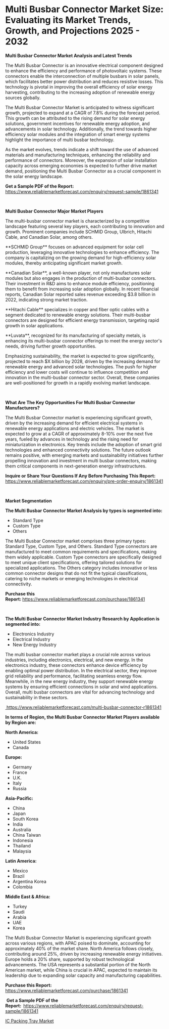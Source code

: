 <p><h1>Multi Busbar Connector Market Size: Evaluating its Market Trends, Growth, and Projections 2025 - 2032</h1></p><p><strong>Multi Busbar Connector Market Analysis and Latest Trends</strong></p>
<p><p>The Multi Busbar Connector is an innovative electrical component designed to enhance the efficiency and performance of photovoltaic systems. These connectors enable the interconnection of multiple busbars in solar panels, which facilitates better power distribution and reduces resistive losses. This technology is pivotal in improving the overall efficiency of solar energy harvesting, contributing to the increasing adoption of renewable energy sources globally.</p><p>The Multi Busbar Connector Market is anticipated to witness significant growth, projected to expand at a CAGR of 7.8% during the forecast period. This growth can be attributed to the rising demand for solar energy solutions, government incentives for renewable energy adoption, and advancements in solar technology. Additionally, the trend towards higher efficiency solar modules and the integration of smart energy systems highlight the importance of multi busbar technology.</p><p>As the market evolves, trends indicate a shift toward the use of advanced materials and manufacturing techniques, enhancing the reliability and performance of connectors. Moreover, the expansion of solar installation capacity across emerging economies is expected to further drive market demand, positioning the Multi Busbar Connector as a crucial component in the solar energy landscape.</p></p>
<p><strong>Get a Sample PDF of the Report:&nbsp;</strong> <a href="https://www.reliablemarketforecast.com/enquiry/request-sample/1861341?utm_campaign=1893&utm_medium=2&utm_source=Github&utm_content=ia&utm_term=13022025&utm_id=multi-busbar-connector">https://www.reliablemarketforecast.com/enquiry/request-sample/1861341</a></p>
<p>&nbsp;</p>
<p><strong>Multi Busbar Connector Major Market Players</strong></p>
<p><p>The multi-busbar connector market is characterized by a competitive landscape featuring several key players, each contributing to innovation and growth. Prominent companies include SCHMID Group, Ulbrich, Hitachi Cable, and Canadian Solar, among others.</p><p>**SCHMID Group** focuses on advanced equipment for solar cell production, leveraging innovative technologies to enhance efficiency. The company is capitalizing on the growing demand for high-efficiency solar modules, thereby anticipating significant market growth.</p><p>**Canadian Solar**, a well-known player, not only manufactures solar modules but also engages in the production of multi-busbar connectors. Their investment in R&D aims to enhance module efficiency, positioning them to benefit from increasing solar adoption globally. In recent financial reports, Canadian Solar reported sales revenue exceeding $3.8 billion in 2022, indicating strong market traction.</p><p>**Hitachi Cable** specializes in copper and fiber optic cables with a segment dedicated to renewable energy solutions. Their multi-busbar connectors are designed for efficient energy transmission, targeting rapid growth in solar applications. </p><p>**Luvata**, recognized for its manufacturing of specialty metals, is enhancing its multi-busbar connector offerings to meet the energy sector's needs, driving further growth opportunities.</p><p>Emphasizing sustainability, the market is expected to grow significantly, projected to reach $X billion by 2028, driven by the increasing demand for renewable energy and advanced solar technologies. The push for higher efficiency and lower costs will continue to influence competition and innovation in the multi-busbar connector sector. Overall, these companies are well-positioned for growth in a rapidly evolving market landscape.</p></p>
<p>&nbsp;</p>
<p><strong>What Are The Key Opportunities For Multi Busbar Connector Manufacturers?</strong></p>
<p><p>The Multi Busbar Connector market is experiencing significant growth, driven by the increasing demand for efficient electrical systems in renewable energy applications and electric vehicles. The market is expected to grow at a CAGR of approximately 8-10% over the next five years, fueled by advances in technology and the rising need for miniaturization in electronics. Key trends include the adoption of smart grid technologies and enhanced connectivity solutions. The future outlook remains positive, with emerging markets and sustainability initiatives further propelling innovation and investment in multi busbar connectors, making them critical components in next-generation energy infrastructures.</p></p>
<p><strong>Inquire or Share Your Questions If Any Before Purchasing This Report:</strong> <a href="https://www.reliablemarketforecast.com/enquiry/pre-order-enquiry/1861341?utm_campaign=1893&utm_medium=2&utm_source=Github&utm_content=ia&utm_term=13022025&utm_id=multi-busbar-connector">https://www.reliablemarketforecast.com/enquiry/pre-order-enquiry/1861341</a></p>
<p>&nbsp;</p>
<p><strong>Market Segmentation</strong></p>
<p><strong>The Multi Busbar Connector Market Analysis by types is segmented into:</strong></p>
<p><ul><li>Standard Type</li><li>Custom Type</li><li>Others</li></ul></p>
<p><p>The Multi Busbar Connector market comprises three primary types: Standard Type, Custom Type, and Others. Standard Type connectors are manufactured to meet common requirements and specifications, making them widely applicable. Custom Type connectors are specifically designed to meet unique client specifications, offering tailored solutions for specialized applications. The Others category includes innovative or less common connector designs that do not fit the typical classifications, catering to niche markets or emerging technologies in electrical connectivity.</p></p>
<p><strong>Purchase this Report:&nbsp;</strong><a href="https://www.reliablemarketforecast.com/purchase/1861341?utm_campaign=1893&utm_medium=2&utm_source=Github&utm_content=ia&utm_term=13022025&utm_id=multi-busbar-connector">https://www.reliablemarketforecast.com/purchase/1861341</a></p>
<p>&nbsp;</p>
<p><strong>The Multi Busbar Connector Market Industry Research by Application is segmented into:</strong></p>
<p><ul><li>Electronics Industry</li><li>Electrical Industry</li><li>New Energy Industry</li></ul></p>
<p><p>The multi busbar connector market plays a crucial role across various industries, including electronics, electrical, and new energy. In the electronics industry, these connectors enhance device efficiency by enabling optimal power distribution. In the electrical sector, they improve grid reliability and performance, facilitating seamless energy flow. Meanwhile, in the new energy industry, they support renewable energy systems by ensuring efficient connections in solar and wind applications. Overall, multi busbar connectors are vital for advancing technology and sustainability in these sectors.</p></p>
<p><a href="https://www.reliablemarketforecast.com/multi-busbar-connector-r1861341?utm_campaign=1893&utm_medium=2&utm_source=Github&utm_content=ia&utm_term=13022025&utm_id=multi-busbar-connector">&nbsp;https://www.reliablemarketforecast.com/multi-busbar-connector-r1861341</a></p>
<p><strong>In terms of Region, the Multi Busbar Connector Market Players available by Region are:</strong></p>
<p>
    <p> <strong> North America: </strong>
        <ul>
            <li>United States</li>
            <li>Canada</li>
        </ul>
        </p> 
    <p> <strong> Europe: </strong>
        <ul>
            <li>Germany</li>
            <li>France</li>
            <li>U.K.</li>
            <li>Italy</li>
            <li>Russia</li>
        </ul>
        </p> 
    <p> <strong> Asia-Pacific: </strong>
        <ul>
            <li>China</li>
            <li>Japan</li>
            <li>South Korea</li>
            <li>India</li>
            <li>Australia</li>
            <li>China Taiwan</li>
            <li>Indonesia</li>
            <li>Thailand</li>
            <li>Malaysia</li>
        </ul>
        </p> 
    <p> <strong> Latin America: </strong>
        <ul>
            <li>Mexico</li>
            <li>Brazil</li>
            <li>Argentina Korea</li>
            <li>Colombia</li>
        </ul>
        </p> 
    <p> <strong> Middle East & Africa: </strong>
        <ul>
            <li>Turkey</li>
            <li>Saudi</li>
            <li>Arabia</li>
            <li>UAE</li>
            <li>Korea</li>
        </ul>
    </p>
    </p>
<p><p>The Multi Busbar Connector Market is experiencing significant growth across various regions, with APAC poised to dominate, accounting for approximately 40% of the market share. North America follows closely, contributing around 25%, driven by increasing renewable energy initiatives. Europe holds a 20% share, supported by robust technological advancements. The USA represents a substantial portion of the North American market, while China is crucial in APAC, expected to maintain its leadership due to expanding solar capacity and manufacturing capabilities.</p></p>
<p><strong>Purchase this Report: </strong><a href="https://www.reliablemarketforecast.com/purchase/1861341?utm_campaign=1893&utm_medium=2&utm_source=Github&utm_content=ia&utm_term=13022025&utm_id=multi-busbar-connector">https://www.reliablemarketforecast.com/purchase/1861341</a></p>
<p>&nbsp;<strong>Get a Sample PDF of the Report:&nbsp;&nbsp;</strong><a href="https://www.reliablemarketforecast.com/enquiry/request-sample/1861341?utm_campaign=1893&utm_medium=2&utm_source=Github&utm_content=ia&utm_term=13022025&utm_id=multi-busbar-connector">https://www.reliablemarketforecast.com/enquiry/request-sample/1861341</a></p>
<p><strong></strong></p>
<p><p><a href="https://github.com/PeterParrish5/Market-Research-Report-List-7/blob/main/ic-packing-tray-market.md?utm_campaign=1893&utm_medium=2&utm_source=Github&utm_content=ia&utm_term=13022025&utm_id=multi-busbar-connector">IC Packing Tray Market</a></p></p>
